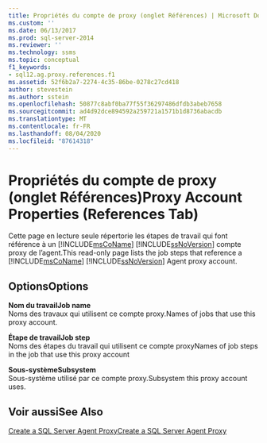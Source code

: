 ```yaml
---
title: Propriétés du compte de proxy (onglet Références) | Microsoft Docs
ms.custom: ''
ms.date: 06/13/2017
ms.prod: sql-server-2014
ms.reviewer: ''
ms.technology: ssms
ms.topic: conceptual
f1_keywords:
- sql12.ag.proxy.references.f1
ms.assetid: 52f6b2a7-2274-4c35-86be-0278c27cd418
author: stevestein
ms.author: sstein
ms.openlocfilehash: 50877c8abf0ba77f55f36297486dfdb3abeb7658
ms.sourcegitcommit: ad4d92dce894592a259721a1571b1d8736abacdb
ms.translationtype: MT
ms.contentlocale: fr-FR
ms.lasthandoff: 08/04/2020
ms.locfileid: "87614318"
---
```

# <a name="proxy-account-properties-references-tab"></a><span data-ttu-id="6170d-102">Propriétés du compte de proxy (onglet Références)</span><span class="sxs-lookup"><span data-stu-id="6170d-102">Proxy Account Properties (References Tab)</span></span>
  <span data-ttu-id="6170d-103">Cette page en lecture seule répertorie les étapes de travail qui font référence à un [!INCLUDE[msCoName](../../includes/msconame-md.md)] [!INCLUDE[ssNoVersion](../../includes/ssnoversion-md.md)] compte proxy de l’agent.</span><span class="sxs-lookup"><span data-stu-id="6170d-103">This read-only page lists the job steps that reference a [!INCLUDE[msCoName](../../includes/msconame-md.md)] [!INCLUDE[ssNoVersion](../../includes/ssnoversion-md.md)] Agent proxy account.</span></span>  
  
## <a name="options"></a><span data-ttu-id="6170d-104">Options</span><span class="sxs-lookup"><span data-stu-id="6170d-104">Options</span></span>  
 <span data-ttu-id="6170d-105">**Nom du travail**</span><span class="sxs-lookup"><span data-stu-id="6170d-105">**Job name**</span></span>  
 <span data-ttu-id="6170d-106">Noms des travaux qui utilisent ce compte proxy.</span><span class="sxs-lookup"><span data-stu-id="6170d-106">Names of jobs that use this proxy account.</span></span>  
  
 <span data-ttu-id="6170d-107">**Étape de travail**</span><span class="sxs-lookup"><span data-stu-id="6170d-107">**Job step**</span></span>  
 <span data-ttu-id="6170d-108">Noms des étapes du travail qui utilisent ce compte proxy</span><span class="sxs-lookup"><span data-stu-id="6170d-108">Names of job steps in the job that use this proxy account</span></span>  
  
 <span data-ttu-id="6170d-109">**Sous-système**</span><span class="sxs-lookup"><span data-stu-id="6170d-109">**Subsystem**</span></span>  
 <span data-ttu-id="6170d-110">Sous-système utilisé par ce compte proxy.</span><span class="sxs-lookup"><span data-stu-id="6170d-110">Subsystem this proxy account uses.</span></span>  
  
## <a name="see-also"></a><span data-ttu-id="6170d-111">Voir aussi</span><span class="sxs-lookup"><span data-stu-id="6170d-111">See Also</span></span>  
 [<span data-ttu-id="6170d-112">Create a SQL Server Agent Proxy</span><span class="sxs-lookup"><span data-stu-id="6170d-112">Create a SQL Server Agent Proxy</span></span>](create-a-sql-server-agent-proxy.md)  
  
  
